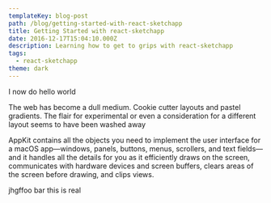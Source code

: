 ```yaml
---
templateKey: blog-post
path: /blog/getting-started-with-react-sketchapp
title: Getting Started with react-sketchapp
date: 2016-12-17T15:04:10.000Z
description: Learning how to get to grips with react-sketchapp
tags:
  - react-sketchapp
theme: dark
---
```


I now do hello world

The web has become a dull medium. Cookie cutter layouts and pastel gradients. The flair for experimental or even a consideration for a different layout seems to have been washed away

AppKit contains all the objects you need to implement the user interface for a macOS app—windows, panels, buttons, menus, scrollers, and text fields—and it handles all the details for you as it efficiently draws on the screen, communicates with hardware devices and screen buffers, clears areas of the screen before drawing, and clips views.


<gallery-grid gallerycontent='{"src":"/img/bby-v3-concept1.jpg"},{"src":"/img/bby-v3-concept2.jpg"}'></gallery-grid>


jhgffoo bar this is real